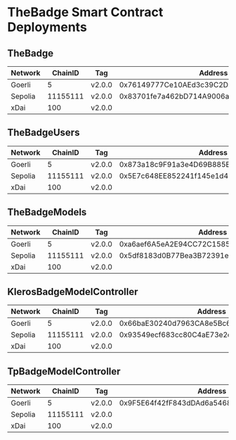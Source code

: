 # TheBadge Smart Contract Deployments

## TheBadge

| Network | ChainID | Tag     | Address                                    | Transaction Hash                                                              |
|---------|---------|---------|--------------------------------------------|-------------------------------------------------------------------------------|
| Goerli  | 5       | v2.0.0  | 0x76149777Ce10AEd3c39C2D66F0A20E95c4fC2d96 | 0x7fe9610fe286d433f31242ff0f4c582b30072ea33e5b4d595e994d575a271d08 |
| Sepolia | 11155111| v2.0.0  | 0x83701fe7a462bD714A9006a9FF604367C24613E3 | 0x0ab23bf1ceac2c17936c41df78921c03e0a18346236c5c9f3a003f9a014b5563 |
| xDai    | 100     | v2.0.0  |                                              |                                                                               |

## TheBadgeUsers

| Network   | ChainID | Tag     | Address                                    | Transaction Hash                                                              |
|-----------|---------|---------|--------------------------------------------|-------------------------------------------------------------------------------|
| Goerli    | 5       | v2.0.0  | 0x873a18c9F91a3e4D69B885EA13857848445b87EE | 0x8a3d172ab91b6fb97cf5b6821c314e5ba2d2b1072cebd1992f2a083caec03d57 |
| Sepolia   | 11155111| v2.0.0  | 0x5E7c648EE852241f145e1d480932C091979883D1 | 0x79db14c84182868828b8f3729e7e326dc6772697e872d78b37e50e0c90dada38 |
| xDai      | 100     | v2.0.0  |                                              |                                                                               |

## TheBadgeModels

| Network   | ChainID | Tag     | Address                                    | Transaction Hash                                                              |
|-----------|---------|---------|--------------------------------------------|-------------------------------------------------------------------------------|
| Goerli    | 5       | v2.0.0  | 0xa6aef6A5eA2E94CC72C158513Ae1e350EDcaAd56 | 0xbb12bb4eb958c6e237a00e51776db7a9eef4b70a7b1f10d96c75500dda4bcf02 |
| Sepolia   | 11155111| v2.0.0  | 0x5df8183d0B77Bea3B72391eB0c4c873d2fdDC6f2 | 0x2ef387050a46bd11c88097a158aaf00f3d4853b4aaed03e7226ff8ad788bfe0e |
| xDai      | 100     | v2.0.0  |                                              |                                                                               |

## KlerosBadgeModelController

| Network   | ChainID | Tag     | Address                                    | Transaction Hash                                                              |
|-----------|---------|---------|--------------------------------------------|-------------------------------------------------------------------------------|
| Goerli    | 5       | v2.0.0  | 0x66baE30240d7963CA8e5Bc61FA5cd4AbFf4B2F07 | 0x66ee6ebf98633c279ba2e27604c63d3ea8796fbd39a8288a58840340bb27ca35 |
| Sepolia   | 11155111| v2.0.0  | 0x93549ecf683cc80C4aE73e2dbf11cb0FA51bc303 | 0x62d45d1231aa130330dce01dc2abd011b8fef400c33754b921f373694380cbe6 |
| xDai      | 100     | v2.0.0  |                                            |                                                                               |

## TpBadgeModelController

| Network   | ChainID | Tag     | Address                                    | Transaction Hash                                                              |
|-----------|---------|---------|--------------------------------------------|-------------------------------------------------------------------------------|
| Goerli    | 5       | v2.0.0  | 0x9F5E64f42fF843dDAd6a5468A489d8591079906A | 0x2fa6760fae61fdf4b2b035c80839b44be7f8b4491fb59d1214ce80389e3ef431 |
| Sepolia   | 11155111| v2.0.0  |                                            |                                                                               |
| xDai      | 100     | v2.0.0  |                                            |                                                                               |
